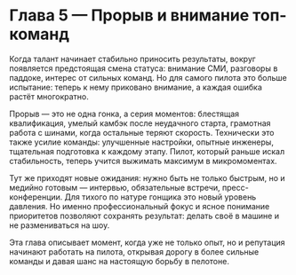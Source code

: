 # Глава 5 — Прорыв и внимание топ-команд

Когда талант начинает стабильно приносить результаты, вокруг появляется предстоящая смена статуса: внимание СМИ, разговоры в паддоке, интерес от сильных команд. Но для самого пилота это больше испытание: теперь к нему приковано внимание, а каждая ошибка растёт многократно.

Прорыв — это не одна гонка, а серия моментов: блестящая квалификация, умелый камбэк после неудачного старта, грамотная работа с шинами, когда остальные теряют скорость. Технически это также усилие команды: улучшенные настройки, опытные инженеры, тщательная подготовка к каждому этапу. Пилот, который раньше искал стабильность, теперь учится выжимать максимум в микромоментах.

Тут же приходят новые ожидания: нужно быть не только быстрым, но и медийно готовым — интервью, обязательные встречи, пресс-конференции. Для тихого по натуре гонщика это новый уровень давления. Но именно профессиональный фокус и ясное понимание приоритетов позволяют сохранять результат: делать своё в машине и не размениваться на шоу.

Эта глава описывает момент, когда уже не только опыт, но и репутация начинают работать на пилота, открывая дорогу в более сильные команды и давая шанс на настоящую борьбу в пелотоне.
